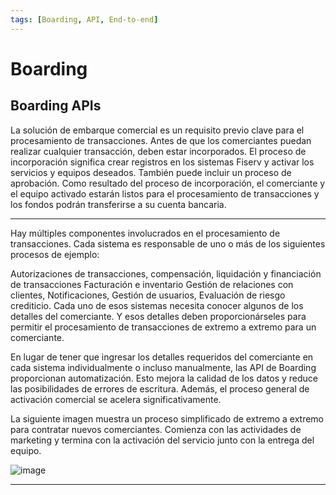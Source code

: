 ```yaml
---
tags: [Boarding, API, End-to-end]
---
```


# Boarding

## Boarding APIs

La solución de embarque comercial es un requisito previo clave para el procesamiento de transacciones. Antes de que los comerciantes puedan realizar cualquier transacción, deben estar incorporados. El proceso de incorporación significa crear registros en los sistemas Fiserv y activar los servicios y equipos deseados. También puede incluir un proceso de aprobación. Como resultado del proceso de incorporación, el comerciante y el equipo activado estarán listos para el procesamiento de transacciones y los fondos podrán transferirse a su cuenta bancaria.

---

<!--
type: tab
titles: ¿Por qué utilizar las APIs de Boarding?,¿Qué proporcionan las API de Boarding?
-->

Hay múltiples componentes involucrados en el procesamiento de transacciones. Cada sistema es responsable de uno o más de los siguientes procesos de ejemplo:

Autorizaciones de transacciones, compensación, liquidación y financiación de transacciones Facturación e inventario Gestión de relaciones con clientes, Notificaciones, Gestión de usuarios, Evaluación de riesgo crediticio. Cada uno de esos sistemas necesita conocer algunos de los detalles del comerciante. Y esos detalles deben proporcionárseles para permitir el procesamiento de transacciones de extremo a extremo para un comerciante.

En lugar de tener que ingresar los detalles requeridos del comerciante en cada sistema individualmente o incluso manualmente, las API de Boarding proporcionan automatización. Esto mejora la calidad de los datos y reduce las posibilidades de errores de escritura. Además, el proceso general de activación comercial se acelera significativamente.

<!--
type: tab
-->

La siguiente imagen muestra un proceso simplificado de extremo a extremo para contratar nuevos comerciantes. Comienza con las actividades de marketing y termina con la activación del servicio junto con la entrega del equipo.

![image](https://user-images.githubusercontent.com/111396588/211720606-baf6bf43-9881-42d0-8aa1-69c842b3facf.png)

<!-- type: tab-end -->

---

